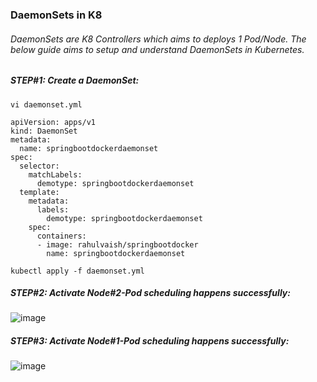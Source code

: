 ### DaemonSets in K8
###### DaemonSets are K8 Controllers which aims to deploys 1 Pod/Node. The below guide aims to setup and understand DaemonSets in Kubernetes.

##### STEP#1: Create a DaemonSet:
```
vi daemonset.yml
```
```
apiVersion: apps/v1
kind: DaemonSet
metadata:
  name: springbootdockerdaemonset
spec:
  selector:
    matchLabels:
      demotype: springbootdockerdaemonset
  template:
    metadata:
      labels:
        demotype: springbootdockerdaemonset
    spec:
      containers:
      - image: rahulvaish/springbootdocker
        name: springbootdockerdaemonset
```
```
kubectl apply -f daemonset.yml
```

##### STEP#2: Activate Node#2-Pod scheduling happens successfully:
![image](https://user-images.githubusercontent.com/45539698/68525669-e9274a80-02f9-11ea-9a51-b34ab0318cb7.png)
##### STEP#3: Activate Node#1-Pod scheduling happens successfully:
![image](https://user-images.githubusercontent.com/45539698/68525844-e3326900-02fb-11ea-9aaa-a08b46bf0035.png)


